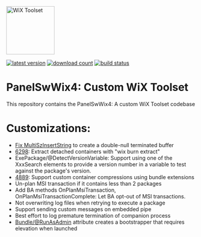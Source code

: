 <img src="https://github.com/wixtoolset/Home/raw/master/imgs/wix-white-bg.png" alt="WiX Toolset" height="128" />

[![latest version](https://img.shields.io/nuget/vpre/wix)](https://www.nuget.org/packages/PanelSwWix4)
[![download count](https://img.shields.io/nuget/dt/wix)](https://www.nuget.org/stats/packages/PanelSwWix4?groupby=Version)
[![build status](https://img.shields.io/github/actions/workflow/status/nirbar/wix4/build.yml?branch=develop)](https://github.com/wixtoolset/wix/actions/workflows/build.yml?query=branch%3Adevelop)

# PanelSwWix4: Custom WiX Toolset

This repository contains the PanelSwWix4: A custom WiX Toolset codebase

# Customizations:

- [Fix MultiSzInsertString](https://github.com/wixtoolset/issues/issues/7311) to create a double-null terminated buffer
- [6298](https://github.com/wixtoolset/issues/issues/6298): Extract detached containers with "wix burn extract"
- ExePackage/@DetectVersionVariable: Support using one of the XxxSearch elements to provide a version number in a variable to test against the package's version.
- [4889](https://github.com/wixtoolset/issues/issues/4889): Support custom container compressions using bundle extensions
- Un-plan MSI transaction if it contains less than 2 packages
- Add BA methods OnPlanMsiTransaction, OnPlanMsiTransactionComplete: Let BA opt-out of MSI transactions.
- Not overwriting log files when retrying to execute a package
- Support sending custom messages on embedded pipe
- Best effort to log premature termination of companion process
- [Bundle/@RunAsAdmin](https://github.com/wixtoolset/issues/issues/5309) attribute creates a bootstrapper that requires elevation when launched
